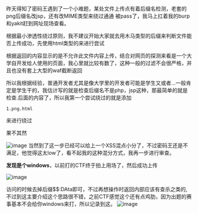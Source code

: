 昨天得知了密码王遇到了一个小难题，某处文件上传点有着后缀名检测，老套的png后缀名改jsp，还有改MIME类型来绕过通通
被pass了，我马上扛着我的burp和yakit赶到网址现场查看。

根据最小渗透性绕过原则，我不建议开始大家就去用木马类型的后缀来判断文件能否上传成功，先使用html类型的来进行尝试

根据返回的内容显示的是不允许此文件内容上传，结合对网页的探测来看是一个大学自开发给人使用的页面，我心里就比较有数了，这种一般的过滤不会很严格，并且也没有套上大型的waf截断返回

所以我根据经验，普通开发者尤其是像大学里的开发者可能是学生又或者...一般肯定是学生干的，我估计写的就是检查后缀名不是php，jsp这种，那最简单的就是检查.后面的内容了，所以我第一个尝试绕过的就是添加 

```1.png.html```

来进行绕过

果不其然

![image](https://github.com/user-attachments/assets/59a104c4-073c-4b32-8920-d7a9b8a39119)
当然到了这一步已经可以给上一个XSS混点小分了，不过密码王还是不满足，他觉得这太low了，看不起我的这种混分方式，我再一步进行审查。

**发现是个windows**，以前打的CTF终于拍上用场了，然后成功上传

![image](https://github.com/user-attachments/assets/4f66d4db-803c-4569-be16-6df1d7219be8)

访问的时候去掉后缀$$:DAta即可，不过再想操作时返回内部应该有查杀之类的,不过到这主要介绍这个思路很不错，之前CTF感觉这个还有点鸡肋，因为出题的赛事基本不会给你windows来打，所以记录到这。
![image](https://github.com/user-attachments/assets/b9678594-4378-4a87-81d2-b9f1918a73dc)
